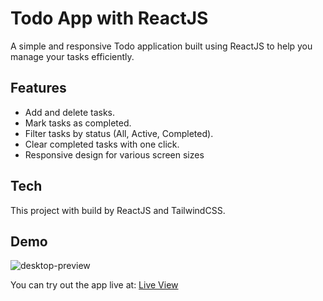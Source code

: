 # Todo App with ReactJS
A simple and responsive Todo application built using ReactJS to help you manage your tasks efficiently.

## Features

- Add and delete tasks.
- Mark tasks as completed.
- Filter tasks by status (All, Active, Completed).
- Clear completed tasks with one click.
- Responsive design for various screen sizes

## Tech

This project with build by ReactJS and TailwindCSS.


## Demo

![desktop-preview](https://github.com/GergesBadr/todo-app/assets/110337209/ef33a3cc-6753-4dcf-8373-297eec69f210)

You can try out the app live at: [Live View](https://scintillating-travesseiro-4953be.netlify.app/)
